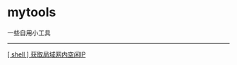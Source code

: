 # mytools
一些自用小工具

-------

[[ shell ] 获取局域网内空闲IP](https://github.com/weiyingjie/mytools/blob/main/get_free_ip.sh)
